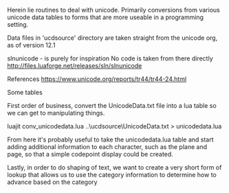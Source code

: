 Herein lie routines to deal with unicode.  Primarily conversions from various
unicode data tables to forms that are more useable in a programming setting.

Data files in 'ucdsource' directory are taken straight from the unicode org, as
of version 12.1


slnunicode - is purely for inspiration  No code is taken from there directly
http://files.luaforge.net/releases/sln/slnunicode

References
https://www.unicode.org/reports/tr44/tr44-24.html

Some tables



First order of business, convert the UnicodeData.txt file into a lua table so we can get to manipulating things.

luajit conv_unicodedata.lua ..\ucdsource\UnicodeData.txt > unicodedata.lua

From here it's probably useful to take the unicodedata.lua table and start adding additional 
information to each character, such as the plane and page, so that a simple codepoint display
could be created.

Lastly, in order to do shaping of text, we want to create a very short form of lookup that allows
us to use the category information to determine how to advance based on the category
